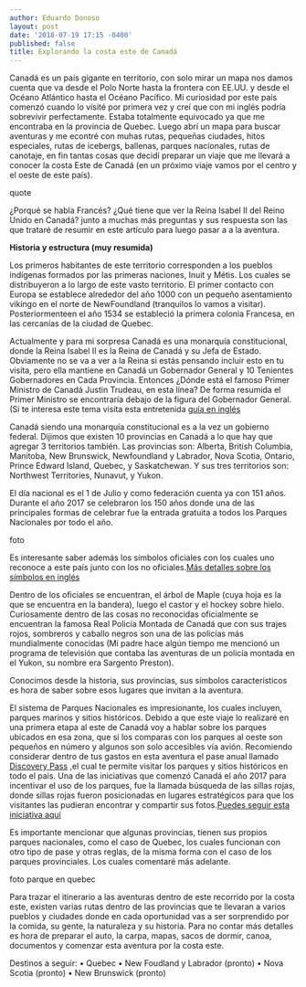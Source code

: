```yaml
---
author: Eduardo Donoso
layout: post
date: '2018-07-19 17:15 -0400'
published: false
title: Explorando la costa este de Canadá
---
```



Canadá es un país gigante en territorio, con solo mirar un mapa nos damos cuenta que va desde el Polo Norte hasta la frontera con EE.UU. y desde el Océano Atlántico hasta el Océano Pacífico. Mi curiosidad por este país comenzó cuando lo visité por primera vez y creí que con mi inglés podría sobrevivir perfectamente. Estaba totalmente equivocado ya que me encontraba en la provincia de Quebec. Luego abrí un mapa para buscar aventuras y me econtré con muhas rutas, pequeñas ciudades, hitos especiales, rutas de icebergs, ballenas, parques nacionales, rutas de canotaje, en fin tantas cosas que decidí preparar un viaje que me llevará a conocer la costa Este de Canadá (en un próximo viaje vamos por el centro y el oeste de este país).

quote


¿Porqué se habla Francés? ¿Qué tiene que ver la Reina Isabel II del Reino Unido en Canadá? junto a muchas más preguntas y sus respuesta son las que trataré de resumir en este artículo para luego pasar a a la aventura.

**Historia y estructura (muy resumida)**

Los primeros habitantes de este territorio corresponden a los pueblos indígenas formados por las primeras naciones, Inuit y Métis. Los cuales se distribuyeron a lo largo de este vasto territorio. El primer contacto con Europa se establece alrededor del año 1000 con un pequeño asentamiento vikingo en el norte de NewFoundland (tranquilos lo vamos a visitar). Posteriormenteen el año 1534 se estableció la primera colonia Francesa, en las cercanías de la ciudad de Quebec.

Actualmente y para mi sorpresa Canadá es una monarquía constitucional, donde la Reina Isabel II es la Reina de Canadá y su Jefa de Estado. Obviamente no se va a ver a la Reina si estás pensando incluir esto en tu visita, pero ella mantiene en Canadá un Gobernador General y 10 Tenientes Gobernadores en Cada Provincia. 
Entonces ¿Dónde está el famoso Primer Ministro de Canadá Justin Trudeau, en esta línea?  De forma resumida el Primer Ministro se encontraría debajo de la figura del Gobernador General. (Si te interesa este tema visita esta entretenida <a href="https://bdp.parl.ca/About/Parliament/senatoreugeneforsey/inside_view/puzzle-e.html" title="guía en inglés" target="_blank">guía en inglés</a> 


Canadá siendo una monarquía constitucional es a la vez un gobierno federal. Dijimos que existen 10 provincias en Canadá a lo que hay que agregar 3 territorios también. Las provincias son: Alberta, British Columbia, Manitoba, New Brunswick, Newfoundland y Labrador, Nova Scotia, Ontario, Prince Edward Island, Quebec, y Saskatchewan. Y sus tres territorios son: Northwest Territories, Nunavut, y Yukon.



El día nacional es el 1 de Julio y como federación cuenta ya con 151 años. Durante el año 2017 se celebraron los 150 años donde una de las principales formas de celebrar fue la entrada gratuita a todos los Parques Nacionales por todo el año.

foto


Es interesante saber además los símbolos oficiales con los cuales uno reconoce a este país junto con los no oficiales.<a href="http://publications.gc.ca/collections/collection_2016/pch/S2-211-2002-1-eng.pdf" title="Más detalles sobre los símbolos en inglés" target="_blank">Más detalles sobre los símbolos en inglés</a>

Dentro de los oficiales se encuentran, el árbol de Maple (cuya hoja es la que se encuentra en la bandera), luego el castor y el hockey sobre hielo. Curiosamente dentro de las cosas no reconocidas oficialmente se encuentran la famosa Real Policía Montada de Canadá que con sus trajes rojos, sombreros y caballo negros son una de las policías más mundialmente conocidas (Mi padre hace algún tiempo me mencionó un programa de televisión que contaba las aventuras de un policía montada en el Yukon, su nombre era Sargento Preston).

Conocimos desde la historia, sus provincias, sus símbolos característicos es hora de saber sobre esos lugares que invitan a la aventura. 

El sistema de Parques Nacionales es impresionante, los cuales incluyen, parques marinos y sitios históricos. Debido a que este viaje lo realizaré en una primera etapa al este de Canadá voy a hablar sobre los parques ubicados en esa zona, que si los comparas con los parques al oeste son pequeños en número y algunos son solo accesibles vía avión. 
Recomiendo considerar dentro de tus gastos en esta aventura el pase anual llamado <a href="https://www.pc.gc.ca/en/voyage-travel/admission" title="Discovery Pass" target="_blank">Discovery Pass</a> ,el cual te permite visitar los parques y sitios históricos en todo el país. Una de las iniciativas que comenzó Canadá el año 2017 para incentivar el uso de los parques, fue la llamada búsqueda de las sillas rojas, donde sillas rojas fueron posicionadas en lugares estratégicos para que los visitantes las pudieran encontrar y compartir sus fotos.<a href="https://www.pc.gc.ca/en/voyage-travel/chaises-chairs" title="Puedes seguir esta iniciativa aquí" target="_blank">Puedes seguir esta iniciativa aquí</a>

Es importante mencionar que algunas provincias, tienen sus propios parques nacionales, como el caso de Quebec, los cuales funcionan con otro tipo de pase y otras reglas, de la misma forma con el caso de los parques provinciales. Los cuales comentaré más adelante.

foto parque en quebec

Para trazar el itinerario a las aventuras dentro de este recorrido por la costa este, existen varias rutas dentro de las provincias que te llevaran a varios pueblos y ciudades donde en cada oportunidad vas a ser sorprendido por la comida, su gente, la naturaleza y su historia. 
Para no contar más detalles es hora de preparar el auto, la carpa, mapas, sacos de dormir, canoa, documentos y comenzar esta aventura por la costa este. 

Destinos a seguir:
•	Quebec
•	New Foudland y Labrador (pronto)
•	Nova Scotia (pronto)
•	New Brunswick (pronto)
